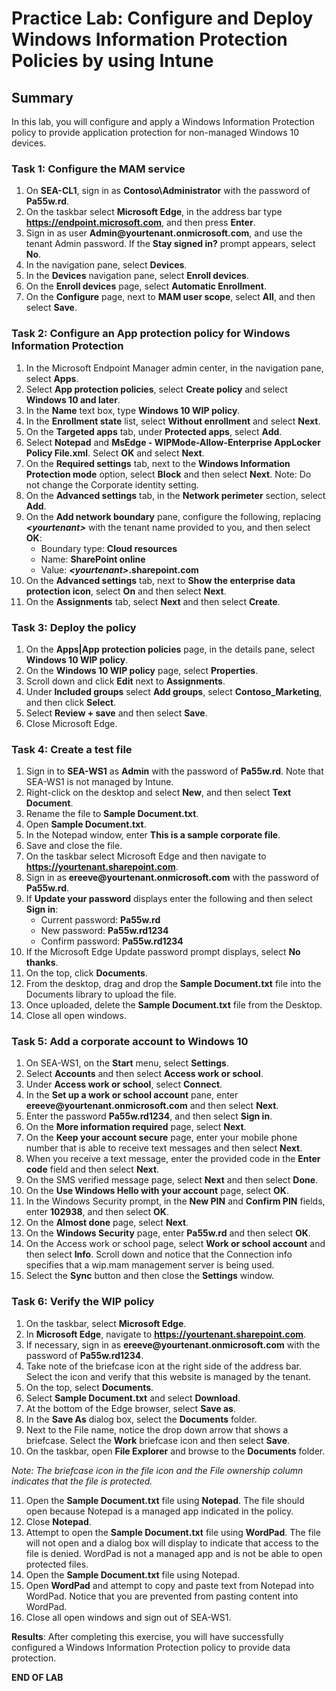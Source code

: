 # Practice Lab: Configure and Deploy Windows Information Protection Policies by using Intune

## Summary

In this lab, you will configure and apply a Windows Information Protection policy to provide application protection for non-managed Windows 10 devices.

### Task 1: Configure the MAM service

1.  On **SEA-CL1**, sign in as **Contoso\\Administrator** with the password of **Pa55w.rd**. 
2.  On the taskbar select **Microsoft Edge**, in the address bar type  **https://endpoint.microsoft.com**, and then press **Enter**.
3.  Sign in as user **Admin\@yourtenant.onmicrosoft.com**, and use the tenant Admin password. If the **Stay signed in?** prompt appears, select **No**. 
4.  In the navigation pane, select **Devices**.
5.  In the **Devices** navigation pane, select **Enroll devices**.
6.  On the **Enroll devices** page, select **Automatic Enrollment**.
7.  On the **Configure** page, next to **MAM user scope**, select **All**, and then select **Save**.

### Task 2: Configure an App protection policy for Windows Information Protection

1.  In the Microsoft Endpoint Manager admin center, in the navigation pane, select **Apps**.
2.  Select **App protection policies**, select **Create policy** and select **Windows 10 and later**.
3.  In the **Name** text box, type **Windows 10 WIP policy**.
4.  In the **Enrollment state** list, select **Without enrollment** and select **Next**.
5.  On the **Targeted apps** tab, under **Protected apps**, select **Add**.
6.  Select **Notepad** and **MsEdge - WIPMode-Allow-Enterprise AppLocker Policy File.xml**. Select **OK** and select **Next**.
7.  On the **Required settings** tab, next to the **Windows Information Protection mode** option, select **Block** and then select **Next**. Note: Do not change the Corporate identity setting.
8.  On the **Advanced settings** tab, in the **Network perimeter** section, select **Add**.
9.  On the **Add network boundary** pane, configure the following, replacing **_\<yourtenant\>_** with the tenant name provided to you, and then select **OK**:
    - Boundary type: **Cloud resources**
    - Name: **SharePoint online**
    - Value: **_\<yourtenant\>_.sharepoint.com**
10.  On the **Advanced settings** tab, next to **Show the enterprise data protection icon**, select **On** and then select **Next**.
11.  On the **Assignments** tab, select **Next** and then select **Create**.

### Task 3: Deploy the policy

1.  On the **Apps|App protection policies** page, in the details pane, select **Windows 10 WIP policy**.
2.  On the **Windows 10 WIP policy** page, select **Properties**.
3.  Scroll down and click **Edit** next to **Assignments**.
4.  Under **Included groups** select **Add groups**, select **Contoso_Marketing**, and then click **Select**.
5.  Select **Review + save** and then select **Save**.
6.  Close Microsoft Edge.

### Task 4: Create a test file

1.  Sign in to **SEA-WS1** as **Admin** with the password of **Pa55w.rd**. Note that SEA-WS1 is not managed by Intune.
2.	Right-click on the desktop and select **New**, and then select **Text Document**.
3.	Rename the file to **Sample Document.txt**.
4.	Open **Sample Document.txt**.
5.	In the Notepad window, enter **This is a sample corporate file**.
6.  Save and close the file.
7.  On the taskbar select Microsoft Edge and then navigate to **https://yourtenant.sharepoint.com**.
8.  Sign in as **ereeve\@yourtenant.onmicrosoft.com** with the password of **Pa55w.rd**.
9.  If **Update your password** displays enter the following and then select **Sign in**:
    - Current password: **Pa55w.rd**
    - New password: **Pa55w.rd1234**
    - Confirm password: **Pa55w.rd1234**
10.  If the Microsoft Edge Update password prompt displays, select **No thanks**.
11.  On the top, click **Documents**.
12.  From the desktop, drag and drop the **Sample Document.txt** file into the Documents library to upload the file.
13.  Once uploaded, delete the **Sample Document.txt** file from the Desktop.
14.  Close all open windows.

### Task 5: Add a corporate account to Windows 10

1.  On SEA-WS1, on the **Start** menu, select **Settings**.
2.  Select **Accounts** and then select **Access work or school**.
3.  Under **Access work or school**, select **Connect**.
4.  In the **Set up a work or school account** pane, enter **ereeve\@yourtenant.onmicrosoft.com** and then select **Next**.
5.  Enter the password **Pa55w.rd1234**, and then select **Sign in**.
6.  On the **More information required** page, select **Next**.
7.  On the **Keep your account secure** page, enter your mobile phone number that is able to receive text messages and then select **Next**.
8.  When you receive a text message, enter the provided code in the **Enter code** field and then select **Next**.
9.  On the SMS verified message page, select **Next** and then select **Done**.
10.  On the **Use Windows Hello with your account** page, select **OK**.
11.  In the Windows Security prompt, in the **New PIN** and **Confirm PIN** fields, enter **102938**, and then select **OK**.
12.  On the **Almost done** page, select **Next**.
13.  On the **Windows Security** page, enter **Pa55w.rd** and then select **OK**.
14.  On the Access work or school page, select **Work or school account** and then select **Info**. Scroll down and notice that the Connection info specifies that a wip.mam management server is being used.
15.  Select the **Sync** button and then close the **Settings** window.

### Task 6: Verify the WIP policy

1.  On the taskbar, select **Microsoft Edge**.
2.  In **Microsoft Edge**, navigate to **https://yourtenant.sharepoint.com**.
3.  If necessary, sign in as **ereeve\@yourtenant.onmicrosoft.com** with the password of **Pa55w.rd1234**.
4.  Take note of the briefcase icon at the right side of the address bar. Select the icon and verify that this website is managed by the tenant.
5.  On the top, select **Documents**.
6.  Select **Sample Document.txt** and select **Download**.
7.  At the bottom of the Edge browser, select **Save as**.
8.  In the **Save As** dialog box, select the **Documents** folder.
9.  Next to the File name, notice the drop down arrow that shows a briefcase. Select the **Work** briefcase icon and then select **Save**.
10.  On the taskbar, open **File Explorer** and browse to the **Documents** folder.

*Note: The briefcase icon in the file icon and the File ownership column indicates that the file is protected.*

11.  Open the **Sample Document.txt** file using **Notepad**. The file should open because Notepad is a managed app indicated in the policy. 
12.  Close **Notepad**.
13.  Attempt to open the **Sample Document.txt** file using **WordPad**. The file will not open and a dialog box will display to indicate that access to the file is denied. WordPad is not a managed app and is not be able to open protected files.
14.  Open the **Sample Document.txt** file using Notepad. 
15.  Open **WordPad** and attempt to copy and paste text from Notepad into WordPad. Notice that you are prevented from pasting content into WordPad.
16.  Close all open windows and sign out of SEA-WS1.

**Results**: After completing this exercise, you will have successfully configured a Windows Information Protection policy to provide data protection.

**END OF LAB**
